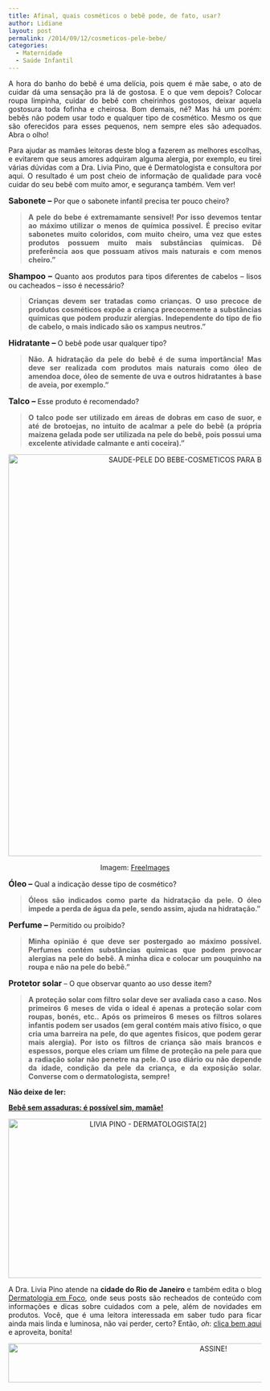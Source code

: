 ```yaml
---
title: Afinal, quais cosméticos o bebê pode, de fato, usar?
author: Lidiane
layout: post
permalink: /2014/09/12/cosmeticos-pele-bebe/
categories:
  - Maternidade
  - Saúde Infantil
---
```

<p align="justify">
  A hora do banho do bebê é uma delícia, pois quem é mãe sabe, o ato de cuidar dá uma sensação pra lá de gostosa. E o que vem depois? Colocar roupa limpinha, cuidar do bebê com cheirinhos gostosos, deixar aquela gostosura toda fofinha e cheirosa. Bom demais, né? Mas há um porém: bebês não podem usar todo e qualquer tipo de cosmético. Mesmo os que são oferecidos para esses pequenos, nem sempre eles são adequados. Abra o olho!
</p>

<p align="justify">
  Para ajudar as mamães leitoras deste blog a fazerem as melhores escolhas, e evitarem que seus amores adquiram alguma alergia, por exemplo, eu tirei várias dúvidas com a Dra. Livia Pino, que é Dermatologista e consultora por aqui. O resultado é um post cheio de informação de qualidade para você cuidar do seu bebê com muito amor, e segurança também. Vem ver!
</p>

<p align="justify">
  <strong><span style="font-size: medium;">Sabonete –</span></strong> Por que o sabonete infantil precisa ter pouco cheiro?
</p>

> <p align="justify">
>   <strong>A pele do bebe é extremamante sensivel! Por isso devemos tentar ao máximo utilizar o menos de química possivel. É preciso evitar sabonetes muito coloridos, com muito cheiro, uma vez que estes produtos possuem muito mais substâncias químicas. Dê preferência aos que possuam ativos mais naturais e com menos cheiro.”</strong>
> </p>

<p align="justify">
  <strong><span style="font-size: medium;">Shampoo –</span></strong> Quanto aos produtos para tipos diferentes de cabelos – lisos ou cacheados – isso é necessário?
</p>

> <p align="justify">
>   <strong>Crianças devem ser tratadas como crianças. O uso precoce de produtos cosméticos expõe a criança precocemente a substâncias químicas que podem produzir alergias. Independente do tipo de fio de cabelo, o mais indicado são os xampus neutros.”</strong>
> </p>

<p align="justify">
  <strong><span style="font-size: medium;">Hidratante –</span></strong> O bebê pode usar qualquer tipo?
</p>

> <p align="justify">
>   <strong>Não. A hidratação da pele do bebê é de suma importância! Mas deve ser realizada com produtos mais naturais como óleo de amendoa doce, óleo de semente de uva e outros hidratantes à base de aveia, por exemplo.”</strong>
> </p>

<p align="justify">
  <strong><span style="font-size: medium;">Talco –</span></strong> Esse produto é recomendado?
</p>

> <p align="justify">
>   <strong>O talco pode ser utilizado em áreas de dobras em caso de suor, e até de brotoejas, no intuito de acalmar a pele do bebê (a própria maizena gelada pode ser utilizada na pele do bebê, pois possui uma excelente atividade calmante e anti coceira).”</strong>
> </p>

<p align="center">
  <a href="https://www.trololodemulher.com.br/2014/09/SAUDE-PELE-DO-BEBE-COSMETICOS-PARA-BEBE-BEBE.jpg"><img class="alignnone size-full wp-image-10393" src="https://www.trololodemulher.com.br/2014/09/SAUDE-PELE-DO-BEBE-COSMETICOS-PARA-BEBE-BEBE.jpg" alt="SAUDE-PELE DO BEBE-COSMETICOS PARA BEBE-BEBE" width="755" height="800" /></a>
</p>

<p align="center">
  Imagem: <a href="http://www.freeimages.com/" target="_blank" rel="noopener noreferrer">FreeImages</a>
</p>

<p align="justify">
  <strong><span style="font-size: medium;">Óleo –</span></strong> Qual a indicação desse tipo de cosmético?
</p>

> <p align="justify">
>   <strong>Óleos são indicados como parte da hidratação da pele. O óleo impede a perda de água da pele, sendo assim, ajuda na hidratação.”</strong>
> </p>

<p align="justify">
  <strong><span style="font-size: medium;">Perfume –</span></strong> Permitido ou proibido?
</p>

> <p align="justify">
>   <strong>Minha opinião é que deve ser postergado ao máximo possível. Perfumes contém substâncias químicas que podem provocar alergias na pele do bebê. A minha dica e colocar um pouquinho na roupa e não na pele do bebê.”</strong>
> </p>

<p align="justify">
  <strong><span style="font-size: medium;">Protetor solar</span></strong> – O que observar quanto ao uso desse item?
</p>

> <p align="justify">
>   <strong>A proteção solar com filtro solar deve ser avaliada caso a caso. Nos primeiros 6 meses de vida o ideal é apenas a proteção solar com roupas, bonés, etc.. Após os primeiros 6 meses os filtros solares infantis podem ser usados (em geral contém mais ativo físico, o que cria uma barreira na pele, do que agentes fisicos, que podem gerar mais alergia). Por isto os filtros de criança são mais brancos e espessos, porque eles criam um filme de proteção na pele para que a radiação solar não penetre na pele. O uso diário ou não depende da idade, condição da pele da criança, e da exposição solar. Converse com o dermatologista, sempre!</strong>
> </p>

<p align="justify">
  <strong>Não deixe de ler:</strong>
</p>

<p align="justify">
  <a href="http://www.trololodemulher.com.br/2013/06/28/bebe-assaduras/" target="_blank" rel="noopener noreferrer"><strong>Bebê sem assaduras: é possível sim, mamãe!</strong></a>
</p>

<p align="center">
  <a href="https://www.trololodemulher.com.br/2012/09/LIVIA-PINO-DERMATOLOGISTA2.png"><img class="alignnone size-full wp-image-9123" src="https://www.trololodemulher.com.br/2012/09/LIVIA-PINO-DERMATOLOGISTA2.png" alt="LIVIA PINO - DERMATOLOGISTA[2]" width="540" height="317" /></a>
</p>

<p align="justify">
  A Dra. Livia Pino atende na <strong>cidade do Rio de Janeiro</strong> e também edita o blog <a href="http://www.dermatologiaemfoco.blogspot.com/" target="_blank" rel="noopener noreferrer">Dermatologia em Foco</a>, onde seus posts são recheados de conteúdo com informações e dicas sobre cuidados com a pele, além de novidades em produtos. Você, que é uma leitora interessada em saber tudo para ficar ainda mais linda e luminosa, não vai perder, certo? Então, <em>oh</em>: <a href="http://www.dermatologiaemfoco.blogspot.com/" target="_blank" rel="noopener noreferrer">clica bem aqui</a> e aproveita, bonita!
</p>

<p align="center">
  <a href="http://feedburner.google.com/fb/a/mailverify?uri=blogBichaFemea&loc=en_US" target="_blank" rel="noopener noreferrer"><img class="alignnone size-full wp-image-10439" src="https://www.trololodemulher.com.br/2014/09/ASSINE.png" alt="ASSINE!" width="800" height="78" /></a>
</p>

<p align="justify">